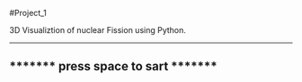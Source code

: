 #Project_1

3D Visualiztion of nuclear Fission using Python.
[](https://github.com/PradhumnaSom/Nuclear_Reaction-Visualization-_Project/issues/1#issue-2824041620)

  ___________________________________
 *******  press space to sart  *******
   -------------------------------
